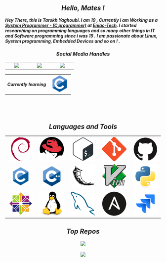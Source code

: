 <h2 align='center'> <i>Hello, Mates !</h2>   

___Hey There, this is **Tarokh Yaghoubi**. I am 19 , Currently i am Working as a [System Programmer - (C programmer)](https://www.linkedin.com/in/tarokhyaghoubi/) at [Eniac-Tech](https://www.linkedin.com/company/eniac-tech/mycompany/). I started researching on programming languages and so many other things in IT and Software programming since i was 15 . I am passionate about Linux, System programming, Embedded Devices and so on ! .___

<h3 align='center'><i>Social Media Handles</i></h3>
<p align='center'>
 
<table width="100" align='center'>
<tr>
    <td align='center' width="60">
        <a href="https://twitter.com/TarokhY"><img src="https://cdn-icons-png.flaticon.com/512/1409/1409937.png" width="60"></a>
    </td>
    <td align='center' width="60">
        <a href="https://www.instagram.com/cyber.creature/"><img src="https://cdn-icons-png.flaticon.com/512/1409/1409946.png"></a>
    </td>
    <td align='center' width="60">
        <a href="https://www.linkedin.com/in/tarokhyaghoubi"><img src="https://cdn-icons-png.flaticon.com/512/1409/1409945.png" width="60"></a>
    </td>
</tr>
</table>

</p>

<table width="100" align='center'>
<tr>
 <td align='center'>
    <b>Currently learning</b>
 </td>
 <td align='center' width="60">
     <img src="https://github.com/devicons/devicon/blob/master/icons/c/c-original.svg" width="55">
 </td>
</tr>
</table>

</br>
<!--
<h2 align='center'><i><a href="https://github.com/Tarokh-Yaghoubi">Activity Graph 📈</i></h2>
<p align="center">
<a href="https://github.com/Tarokh-Yaghoubi">
 <img src="https://github-readme-activity-graph.vercel.app/graph?username=Tarokh-Yaghoubi&theme=react&area=true&hide_border=true#gh-light-mode-only" width="100%">
</a>
-->

</p> 
</br>

<h2 align='center'><i>Languages and Tools</i></h2>

<table width="100">
<tr>
    <td align='center' width="190">
        <img src="https://github.com/devicons/devicon/blob/master/icons/debian/debian-original.svg" width="80">
    </td>
    <td align='center' width="190">
        <img src="https://github.com/devicons/devicon/blob/master/icons/redhat/redhat-original.svg" width="80">
    </td>
    <td align='center' width="190">
        <img src="https://github.com/devicons/devicon/blob/master/icons/bash/bash-original.svg" width="80">
    </td>
     <td align='center' width="190">
        <img src="https://github.com/devicons/devicon/blob/master/icons/git/git-original.svg" width="80">
    </td>
    <td align='center'  width="190">
        <img src="https://github.com/devicons/devicon/blob/master/icons/github/github-original.svg" width="80">
    </td>
</tr>
<tr>
    <td align='center' width="190">
        <img src="https://github.com/devicons/devicon/blob/master/icons/c/c-original.svg" width="60">
    </td>
    <td align='center' width="190">
        <img src="https://github.com/devicons/devicon/blob/master/icons/cplusplus/cplusplus-original.svg" width="64">
    </td>
     <td align='center' width="190">
        <img src="https://github.com/devicons/devicon/blob/master/icons/flask/flask-original.svg" width="80">
    </td>
    <td align='center' width="190">
        <img src="https://github.com/devicons/devicon/blob/master/icons/vim/vim-original.svg" width="80">
    </td>
    <td align='center' width="190">
        <img src="https://github.com/devicons/devicon/blob/master/icons/python/python-original.svg" width="80">
    </td>
</tr>
<tr>
    <td align='center'>
        <img src="https://github.com/devicons/devicon/blob/master/icons/centos/centos-original.svg" width="80">
    </td>
    <td align='center'>
        <img src="https://github.com/devicons/devicon/blob/master/icons/linux/linux-original.svg" width="80">
    </td>
    <td align='center'>
        <img src="https://github.com/devicons/devicon/blob/master/icons/mysql/mysql-original.svg" width="80">
    </td>
    <td align='center'>
        <img src="https://github.com/devicons/devicon/blob/master/icons/ansible/ansible-original.svg" width="80">
    </td>
    <td align='center'>
        <img src="https://github.com/devicons/devicon/blob/master/icons/jira/jira-original.svg" width="80">
    </td>
</tr>
</table>

<h2 align='center'><i>Top Repos</i></h2>

<p align="center">
<a href="https://github.com/Tarokh-Yaghoubi/C">
 <img align="center" src="https://github-readme-stats-sigma-five.vercel.app/api/pin/?username=Tarokh-Yaghoubi&repo=C&theme=vue-dark&hide_border=true" height="185">
</a>
 <br /><br />
 <img align="center" src="https://github-readme-stats-sigma-five.vercel.app/api/top-langs/?username=Tarokh-Yaghoubi&theme=blue-green" />
</p>
